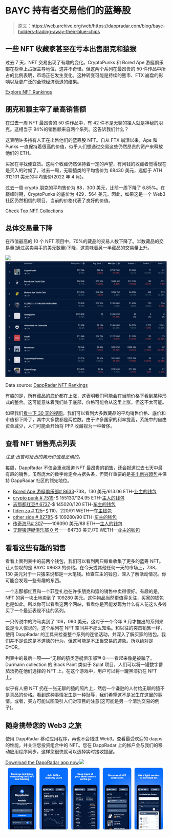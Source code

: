 # BAYC 持有者交易他们的蓝筹股

> 原文：<https://web.archive.org/web/https://dappradar.com/blog/bayc-holders-trading-away-their-blue-chips>

## 一些 NFT 收藏家甚至在亏本出售朋克和猿猴

过去 7 天，NFT 交易出现了有趣的变化。CryptoPunks 和 Bored Ape 游艇俱乐部在榜单上占据主导地位，这并不奇怪。但这两个系列在最昂贵的 50 件作品中所占的比例表明，市场正在发生变化。这种转变可能是持续的熊市、FTX 崩盘的影响以及更广泛的全球经济衰退的结果。

[Explore NFT Rankings](https://web.archive.org/web/20221130134622/https://dappradar.com/nft)

## 朋克和猿主宰了最高销售额

在过去一周 NFT 最昂贵的 50 件作品中，有 42 件不是无聊的猿人就是神秘的朋克。这相当于 94%的销售额来自两个系列。这告诉我们什么？

这表明许多持有人正在出售他们的蓝筹股 NFT。自从 FTX 崩溃以来，Ape 和 Punks 一直保持着很高的价值，似乎人们想通过交易这些仍然昂贵的资产来释放他们的 ETH。

买家在寻找便宜货。这两个收藏仍然保持着一定的声望，有闲钱的收藏者觉得现在是买入的时候了。过去一周，无聊猿类的平均售价为 68430 美元，远低于 ATH 312101 美元的平均售价(2022 年 4 月)。

过去一周 crypto 朋克的平均售价为 88，300 美元，比前一周下降了 6.85%。在巅峰时期，CryptoPunks 的底价为 429，564 美元。因此，如果这是一个 Web3 社区仍然相信的项目，当前的价格代表了良好的价值。

[Check Top NFT Collections](https://web.archive.org/web/20221130134622/https://dappradar.com/nft/collections)

## 总体交易量下降

在市值最高的 10 个 NFT 项目中，70%的藏品的交易人数下降了。半数藏品的交易量(通过买卖易手的美元数量)下降，这意味着另一半藏品的交易量上升。

![](img/44d7ad1186de613b50665376f819dbe7.png)![](img/fd76766d9b384ab805130ae664d16480.png)

Data source: [DappRadar NFT Rankings](https://web.archive.org/web/20221130134622/https://dappradar.com/nft/collections)

有趣的是，所有藏品的底价都在上涨，这表明我们可能会在当前价格下看到某种形式的整合。这可能意味着我们处于底部，价格可能会从这里上涨，但这不太可能。

如果我们[看一下 30 天的视图](https://web.archive.org/web/20221130134622/https://dappradar.com/nft/collections)，我们可以看到大多数藏品的平均销售价格、底价和市值都下降了，其中大多数都是两位数。由于许多国家的利率提高，系统中的自由资金减少，人们可能会开始将 PFP 收藏视为一种奢侈。

## 查看 NFT 销售亮点列表

*注意:出售时给出的美元价值是正确的。*

每周，DappRadar 不仅会重点报道 NFT 最昂贵的[销售](https://web.archive.org/web/20221130134622/https://dappradar.com/nft/sales)，还会报道过去七天中最有趣的销售。虽然庞大的数字肯定会占据头条，但同样重要的是[突出新兴趋势](https://web.archive.org/web/20221130134622/https://dappradar.com/nft/sales)并保持 DappRadar 社区的领先地位。

*   [Bored Ape 游艇俱乐部# 8633](https://web.archive.org/web/20221130134622/https://dappradar.com/hub/assets/eth/0xbc4ca0eda7647a8ab7c2061c2e118a18a936f13d/8633)-738，130 美元/613.06 ETH-[业主的钱包](https://web.archive.org/web/20221130134622/https://dappradar.com/hub/wallet/eth/0x7eb413211a9de1cd2fe8b8bb6055636c43f7d206)
*   [crypto punk # 7519](https://web.archive.org/web/20221130134622/https://dappradar.com/hub/assets/eth/0xb47e3cd837ddf8e4c57f05d70ab865de6e193bbb/7519)-$ 155130/124.95 ETH-[主人的钱包](https://web.archive.org/web/20221130134622/https://dappradar.com/hub/wallet/eth/0xcc2a855946a3c20683858fe6ee15acf8b836f0b3)
*   [志那都红豆# 6737](https://web.archive.org/web/20221130134622/https://dappradar.com/hub/assets/eth/0xed5af388653567af2f388e6224dc7c4b3241c544/6737)-$ 145020/120 ETH-[车主的钱包](https://web.archive.org/web/20221130134622/https://dappradar.com/hub/wallet/eth/0xe473cd1c83663a1f32f81ca34c647c4e8ffbdcf2)
*   [fiden za # 125](https://web.archive.org/web/20221130134622/https://dappradar.com/hub/assets/eth/0xa7d8d9ef8d8ce8992df33d8b8cf4aebabd5bd270/78000125)–＄110，220/91 WETH—[车主钱包](https://web.archive.org/web/20221130134622/https://dappradar.com/hub/wallet/eth/0x36fea1ca849ab138aed5ede18c8adf9286529043)
*   [other side # 82785](https://web.archive.org/web/20221130134622/https://dappradar.com/hub/assets/eth/0x34d85c9cdeb23fa97cb08333b511ac86e1c4e258/82785)-$ 109280/90 ETH-[车主的钱包](https://web.archive.org/web/20221130134622/https://dappradar.com/hub/wallet/eth/0xc0738649740929ef714cc5c0229a1d5fa8138c29)
*   [传奇海马# 307](https://web.archive.org/web/20221130134622/https://dappradar.com/hub/assets/eth/0x92342459caca0dadf2da27772b4945bd3e46c33d/307)——106090 美元/88 ETH—[主人的钱包](https://web.archive.org/web/20221130134622/https://dappradar.com/hub/wallet/eth/0xf8f79a2518a6da818e51efc74651f8e2eeff9d3c)
*   [无聊猿游艇俱乐部 0 号](https://web.archive.org/web/20221130134622/https://dappradar.com/hub/assets/eth/0xe5b52eb1250a6c860a0088a2ba275c5fed8457b9/0)——84730 美元/70 WETH—[业主的钱包](https://web.archive.org/web/20221130134622/https://dappradar.com/hub/wallet/eth/0xe506849f6e0951aa9cb73f7d259f0c68ac7e9e14)

## 看看这些有趣的销售

看看上面列表中的前两个钱包，我们可以看到两只鲸鱼收集了更多的蓝筹 NFT。让人惊叹的是 BAYC #8633 的价格。在今天或其他任何一天的市场上，738，130 美元对于一只猿来说都是一大笔钱。检查车主的钱包，深入了解活动情况。你可能会发现一些有趣的东西。

一个志那都红豆和一个菲登扎也在许多朋克和猿的销售中卖得很好。有趣的是，NFT 的另一块土地卖到了 109280 美元。这件物品当然更值得关注，买家的钱包也是如此。所以你可以看看这两个网站，看看你是否能发现为什么有人花这么多钱买了一个最近表现不佳的系列。

一只传说中的海马卖到了 106，090 美元，这对于一个今年 9 月才推出的系列来说是令人惊讶的，这个系列在 NFT 空间并不那么知名。和以往的突击销售一样，使用 DappRadar 的工具来检查整个系列的连锁活动，并深入了解买家的钱包。我们并不是说这是不道德的行为，但这可能是不正当交易的迹象。所以绝对是 DYOR。

列表中的最后一项——“无聊的猿类游艇俱乐部”# 0——看起来像是被骗了。Durmann collection 的 Black Paint 类似于 Splat 项目，人们可以将一罐数字番茄汤扔在他们选择的 NFT 上。在这个游戏中，用户可以将一罐黑漆扔在 NFT 上。

似乎有人把 NFT 扔在一张无聊的猿的照片上，然后一个谦逊的人付给无聊的猿不是真品的价格。看到这种事情发生是一种耻辱，我们希望这不是发生在这里的事情。或者，买方可能试图吸引人们对项目的注意(这可能是另一个清洗交易的例子)。

## 随身携带您的 Web3 之旅

使用 DappRadar 移动应用程序，再也不会错过 Web3。查看最受欢迎的 dapps 的性能，并关注您投资组合中的 NFT。您在 DappRadar 上的帐户会与我们的移动应用程序同步，这样您很快就可以选择实时接收提醒。

[Download the DappRadar app now](https://web.archive.org/web/20221130134622/https://dappradar.app.link/blog)[](https://web.archive.org/web/20221130134622/https://play.google.com/store/apps/details?id=com.portfolio.dappradar)[![](img/a3634373d68930c5d4e8a7fce618f91f.png)<picture>![](img/5303150382768e6a75697de4784eadc9.png)</picture>](https://web.archive.org/web/20221130134622/https://play.google.com/store/apps/details?id=com.portfolio.dappradar)